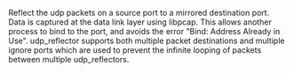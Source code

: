 Reflect the udp packets on a source port to a mirrored destination port.  Data is captured at the data link layer using libpcap.  This allows another process to bind to the port, and avoids the error "Bind: Address Already in Use".  udp\_reflector supports both multiple packet destinations and multiple ignore ports which are used to prevent the infinite looping of packets between multiple udp\_reflectors.